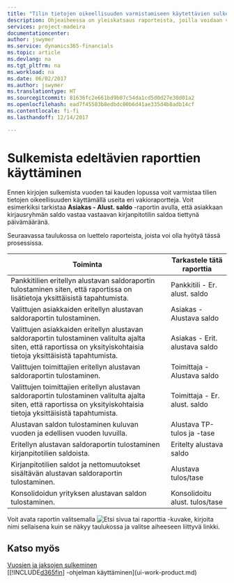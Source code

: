 ```yaml
---
title: "Tilin tietojen oikeellisuuden varmistamiseen käytettävien sulkemista edeltävien raporttien yleiskatsaus | Microsoft Docs"
description: Ohjeaiheessa on yleiskatsaus raporteista, joilla voidaan varmistaa tilien tietojen oikeellisuus ennen kirjojen sulkemista vuoden tai kauden lopussa.
services: project-madeira
documentationcenter: 
author: jswymer
ms.service: dynamics365-financials
ms.topic: article
ms.devlang: na
ms.tgt_pltfrm: na
ms.workload: na
ms.date: 06/02/2017
ms.author: jswymer
ms.translationtype: HT
ms.sourcegitcommit: 81636fc2e661bd9b07c54da1cd5d0d27e30d01a2
ms.openlocfilehash: ead7f45583b8edbdc00b6d41ae335d4b8adb14cf
ms.contentlocale: fi-fi
ms.lasthandoff: 12/14/2017

---
```

# <a name="using-pre-closing-reports"></a>Sulkemista edeltävien raporttien käyttäminen
Ennen kirjojen sulkemista vuoden tai kauden lopussa voit varmistaa tilien tietojen oikeellisuuden käyttämällä useita eri vakioraportteja. Voit esimerkiksi tarkistaa **Asiakas - Alust. saldo** -raportin avulla, että asiakkaan kirjausryhmän saldo vastaa vastaavan kirjanpitotilin saldoa tiettynä päivämääränä.

Seuraavassa taulukossa on luettelo raporteista, joista voi olla hyötyä tässä prosessissa.

| Toiminta | Tarkastele tätä raporttia |
| --- | --- |
| Pankkitilien eritellyn alustavan saldoraportin tulostaminen siten, että raportissa on lisätietoja yksittäisistä tapahtumista. |Pankkitili - Er. alust. saldo |
| Valittujen asiakkaiden eritellyn alustavan saldoraportin tulostaminen. |Asiakas - Alustava saldo |
| Valittujen asiakkaiden eritellyn alustavan saldoraportin tulostaminen valitulta ajalta siten, että raportissa on yksityiskohtaisia tietoja yksittäisistä tapahtumista. |Asiakas - Erit. alustava saldo |
| Valittujen toimittajien eritellyn alustavan saldoraportin tulostaminen. |Toimittaja - Alustava saldo |
| Valittujen toimittajien eritellyn alustavan saldoraportin tulostaminen valitulta ajalta siten, että raportissa on yksityiskohtaisia tietoja yksittäisistä tapahtumista. |Toimittaja - Er. alust. saldo |
| Alustavan saldon tulostaminen kuluvan vuoden ja edellisen vuoden luvuilla. |Alustava TP-tulos ja -tase |
| Eritellyn alustavan saldoraportin tulostaminen kirjanpitotilien saldoista. |Eritelty alustava saldo |
| Kirjanpitotilien saldot ja nettomuutokset sisältävän alustavan saldoraportin tulostaminen. |Alustava tulos/tase |
| Konsolidoidun yrityksen alustavan saldon tulostaminen. |Konsolidoitu alust. tulos/tase |

Voit avata raportin valitsemalla ![Etsi sivua tai raporttia](media/ui-search/search_small.png "Etsi sivua tai raporttia -kuvake") -kuvake, kirjoita nimi sellaisena kuin se näkyy taulukossa ja valitse aiheeseen liittyvä linkki.

## <a name="see-also"></a>Katso myös
[Vuosien ja jaksojen sulkeminen](year-close-years-periods.md)  
[[!INCLUDE[d365fin](includes/d365fin_md.md)] -ohjelman käyttäminen](ui-work-product.md)



